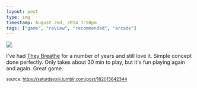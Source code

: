 ```yaml
---
layout: post
type: img
timestamp: August 2nd, 2014 3:50pm
tags: ["game", "review", "recommended", "arcade"]
---
```

<img src="https://saturdayxiii.github.io/media/182015642344.jpg"/>

I've had <a href="https://store.steampowered.com/app/294140/They_Breathe/" target="_blank">They Breathe</a> for a number of years and still love it. Simple concept done perfectly. Only takes about 30 min to play, but it's fun playing again and again. Great game.
<br/>
 
  
<small>source: https://saturdayxiii.tumblr.com/post/182015642344</small>